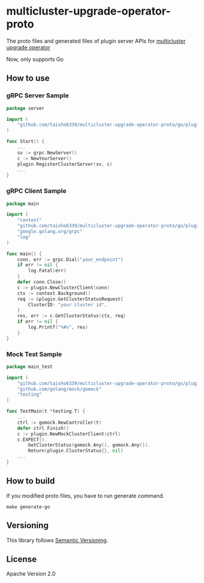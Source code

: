 # multicluster-upgrade-operator-proto

The proto files and generated files of plugin server APIs
for [multicluster upgrade operator](https://github.com/taisho6339/multicluster-upgrade-operator)

Now, only supports Go

## How to use

### gRPC Server Sample

```go
package server

import (
	"github.com/taisho6339/multicluster-upgrade-operator-proto/go/plugin"
)

func Start() {
	...
	sv := grpc.NewServer()
	c := NewYourServer()
	plugin.RegisterClusterServer(sv, c)
	...
}
```

### gRPC Client Sample

```go
package main

import (
	"context"
	"github.com/taisho6339/multicluster-upgrade-operator-proto/go/plugin"
	"google.golang.org/grpc"
	"log"
)

func main() {
	conn, err := grpc.Dial("your_endpoint")
	if err != nil {
		log.Fatal(err)
	}
	defer conn.Close()
	c := plugin.NewClusterClient(conn)
	ctx := context.Background()
	req := &plugin.GetClusterStatusRequest{
		ClusterID: "your cluster id",
	}
	res, err := c.GetClusterStatus(ctx, req)
	if err != nil {
		log.Printf("%#v", res)
	}
}
```

### Mock Test Sample

```go
package main_test

import (
	"github.com/taisho6339/multicluster-upgrade-operator-proto/go/plugin"
	"github.com/golang/mock/gomock"
	"testing"
)

func TestMain(t *testing.T) {
	...
	ctrl := gomock.NewController(t)
	defer ctrl.Finish()
	c := plugin.NewMockClusterClient(ctrl)
	c.EXPECT().
		GetClusterStatus(gomock.Any(), gomock.Any()).
		Return(plugin.ClusterStatus{}, nil)
	...
}
```

## How to build

If you modified proto files, you have to run generate command.

```
make generate-go
```

## Versioning

This library follows [Semantic Versioning](https://semver.org/).

## License

Apache Version 2.0